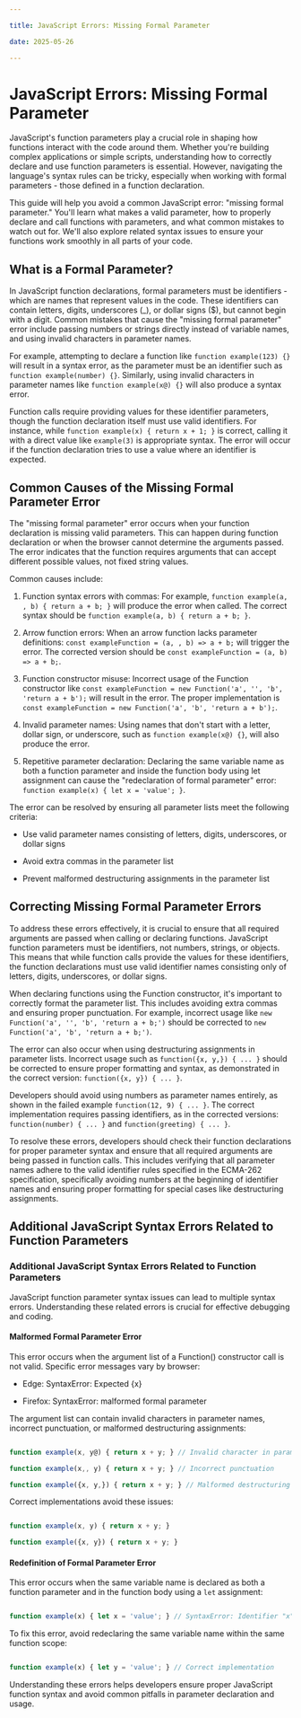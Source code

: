 ```yaml
---

title: JavaScript Errors: Missing Formal Parameter

date: 2025-05-26

---
```



# JavaScript Errors: Missing Formal Parameter

JavaScript's function parameters play a crucial role in shaping how functions interact with the code around them. Whether you're building complex applications or simple scripts, understanding how to correctly declare and use function parameters is essential. However, navigating the language's syntax rules can be tricky, especially when working with formal parameters - those defined in a function declaration.

This guide will help you avoid a common JavaScript error: "missing formal parameter." You'll learn what makes a valid parameter, how to properly declare and call functions with parameters, and what common mistakes to watch out for. We'll also explore related syntax issues to ensure your functions work smoothly in all parts of your code.


## What is a Formal Parameter?

In JavaScript function declarations, formal parameters must be identifiers - which are names that represent values in the code. These identifiers can contain letters, digits, underscores (_), or dollar signs ($), but cannot begin with a digit. Common mistakes that cause the "missing formal parameter" error include passing numbers or strings directly instead of variable names, and using invalid characters in parameter names.

For example, attempting to declare a function like `function example(123) {}` will result in a syntax error, as the parameter must be an identifier such as `function example(number) {}`. Similarly, using invalid characters in parameter names like `function example(x@) {}` will also produce a syntax error.

Function calls require providing values for these identifier parameters, though the function declaration itself must use valid identifiers. For instance, while `function example(x) { return x + 1; }` is correct, calling it with a direct value like `example(3)` is appropriate syntax. The error will occur if the function declaration tries to use a value where an identifier is expected.


## Common Causes of the Missing Formal Parameter Error

The "missing formal parameter" error occurs when your function declaration is missing valid parameters. This can happen during function declaration or when the browser cannot determine the arguments passed. The error indicates that the function requires arguments that can accept different possible values, not fixed string values.

Common causes include:

1. Function syntax errors with commas: For example, `function example(a, , b) { return a + b; }` will produce the error when called. The correct syntax should be `function example(a, b) { return a + b; }`.

2. Arrow function errors: When an arrow function lacks parameter definitions: `const exampleFunction = (a, , b) => a + b;` will trigger the error. The corrected version should be `const exampleFunction = (a, b) => a + b;`.

3. Function constructor misuse: Incorrect usage of the Function constructor like `const exampleFunction = new Function('a', '', 'b', 'return a + b');` will result in the error. The proper implementation is `const exampleFunction = new Function('a', 'b', 'return a + b');`.

4. Invalid parameter names: Using names that don't start with a letter, dollar sign, or underscore, such as `function example(x@) {}`, will also produce the error.

5. Repetitive parameter declaration: Declaring the same variable name as both a function parameter and inside the function body using let assignment can cause the "redeclaration of formal parameter" error: `function example(x) { let x = 'value'; }`.

The error can be resolved by ensuring all parameter lists meet the following criteria:

- Use valid parameter names consisting of letters, digits, underscores, or dollar signs

- Avoid extra commas in the parameter list

- Prevent malformed destructuring assignments in the parameter list


## Correcting Missing Formal Parameter Errors

To address these errors effectively, it is crucial to ensure that all required arguments are passed when calling or declaring functions. JavaScript function parameters must be identifiers, not numbers, strings, or objects. This means that while function calls provide the values for these identifiers, the function declarations must use valid identifier names consisting only of letters, digits, underscores, or dollar signs.

When declaring functions using the Function constructor, it's important to correctly format the parameter list. This includes avoiding extra commas and ensuring proper punctuation. For example, incorrect usage like `new Function('a', '', 'b', 'return a + b;')` should be corrected to `new Function('a', 'b', 'return a + b;')`.

The error can also occur when using destructuring assignments in parameter lists. Incorrect usage such as `function({x, y,}) { ... }` should be corrected to ensure proper formatting and syntax, as demonstrated in the correct version: `function({x, y}) { ... }`.

Developers should avoid using numbers as parameter names entirely, as shown in the failed example `function(12, 9) { ... }`. The correct implementation requires passing identifiers, as in the corrected versions: `function(number) { ... }` and `function(greeting) { ... }`.

To resolve these errors, developers should check their function declarations for proper parameter syntax and ensure that all required arguments are being passed in function calls. This includes verifying that all parameter names adhere to the valid identifier rules specified in the ECMA-262 specification, specifically avoiding numbers at the beginning of identifier names and ensuring proper formatting for special cases like destructuring assignments.


## Additional JavaScript Syntax Errors Related to Function Parameters


### Additional JavaScript Syntax Errors Related to Function Parameters

JavaScript function parameter syntax issues can lead to multiple syntax errors. Understanding these related errors is crucial for effective debugging and coding.


#### Malformed Formal Parameter Error

This error occurs when the argument list of a Function() constructor call is not valid. Specific error messages vary by browser:

- Edge: SyntaxError: Expected {x}

- Firefox: SyntaxError: malformed formal parameter

The argument list can contain invalid characters in parameter names, incorrect punctuation, or malformed destructuring assignments:

```javascript

function example(x, y@) { return x + y; } // Invalid character in parameter name

function example(x,, y) { return x + y; } // Incorrect punctuation

function example({x, y,}) { return x + y; } // Malformed destructuring assignment

```

Correct implementations avoid these issues:

```javascript

function example(x, y) { return x + y; }

function example({x, y}) { return x + y; }

```


#### Redefinition of Formal Parameter Error

This error occurs when the same variable name is declared as both a function parameter and in the function body using a `let` assignment:

```javascript

function example(x) { let x = 'value'; } // SyntaxError: Identifier "x" has already been declared

```

To fix this error, avoid redeclaring the same variable name within the same function scope:

```javascript

function example(x) { let y = 'value'; } // Correct implementation

```

Understanding these errors helps developers ensure proper JavaScript function syntax and avoid common pitfalls in parameter declaration and usage.

